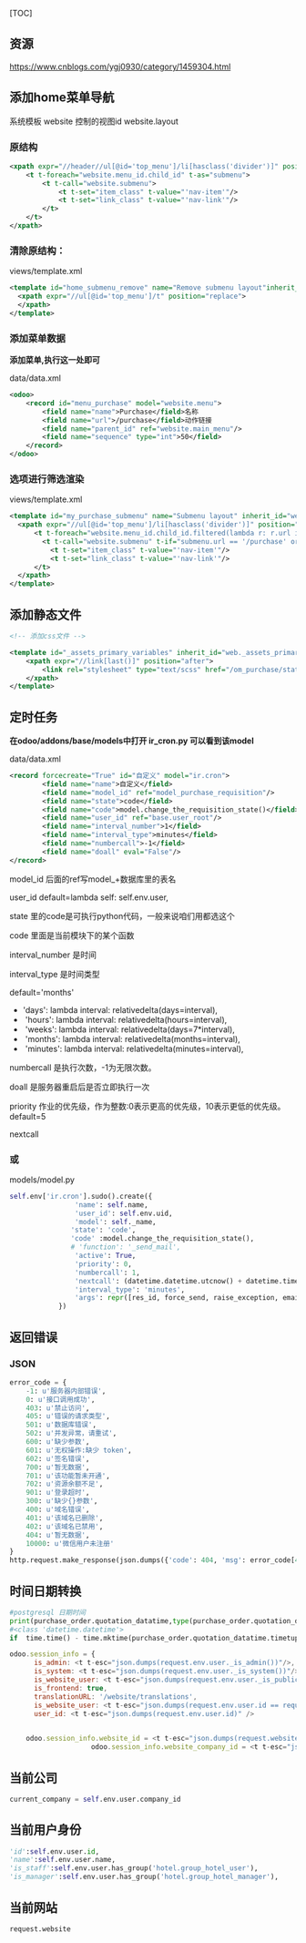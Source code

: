 [TOC]



## 资源

https://www.cnblogs.com/ygj0930/category/1459304.html





## 添加home菜单导航

系统模板	website
	控制的视图id 		website.layout

### 原结构

```xml
<xpath expr="//header//ul[@id='top_menu']/li[hasclass('divider')]" position="before">
    <t t-foreach="website.menu_id.child_id" t-as="submenu">
        <t t-call="website.submenu">
            <t t-set="item_class" t-value="'nav-item'"/>
            <t t-set="link_class" t-value="'nav-link'"/>
        </t>
    </t>
</xpath>
```



### 清除原结构：
views/template.xml

```xml
<template id="home_submenu_remove" name="Remove submenu layout"inherit_id="website.layout">
  <xpath expr="//ul[@id='top_menu']/t" position="replace">
  </xpath>
</template>
```



### 添加菜单数据

**添加菜单,执行这一处即可**

data/data.xml

```xml
<odoo>
	<record id="menu_purchase" model="website.menu">
        <field name="name">Purchase</field>名称
        <field name="url">/purchase</field>动作链接
        <field name="parent_id" ref="website.main_menu"/>
        <field name="sequence" type="int">50</field>
	</record>
</odoo>

```



### 选项进行筛选渲染
views/template.xml

```xml
<template id="my_purchase_submenu" name="Submenu layout" inherit_id="website.layout">
  <xpath expr="//ul[@id='top_menu']/li[hasclass('divider')]" position="before">
      <t t-foreach="website.menu_id.child_id.filtered(lambda r: r.url in ['/purchase','/purchase/admin'])" t-as="submenu">
        <t t-call="website.submenu" t-if="submenu.url == '/purchase' or request.env.user.has_group('my_purchase.group_purchase_admin')"/>
          <t t-set="item_class" t-value="'nav-item'"/>
          <t t-set="link_class" t-value="'nav-link'"/>
      </t>
  </xpath>
</template>
```



## 添加静态文件

```xml
<!-- 添加css文件 -->

<template id="_assets_primary_variables" inherit_id="web._assets_primary_variables">
    <xpath expr="//link[last()]" position="after">
        <link rel="stylesheet" type="text/scss" href="/om_purchase/static/src/css/om_purchase_variables.css"/>
    </xpath>
</template>

```





## 定时任务

**在odoo/addons/base/models中打开 ir_cron.py 可以看到该model**

data/data.xml

```xml
<record forcecreate="True" id="自定义" model="ir.cron">
        <field name="name">自定义</field>
        <field name="model_id" ref="model_purchase_requisition"/>
        <field name="state">code</field>
        <field name="code">model.change_the_requisition_state()</field>
        <field name="user_id" ref="base.user_root"/>
        <field name="interval_number">1</field>
        <field name="interval_type">minutes</field>
        <field name="numbercall">-1</field>
        <field name="doall" eval="False"/>
</record>
```

model_id 		后面的ref写model_+数据库里的表名

user_id   		default=lambda self: self.env.user,

state			里的code是可执行python代码，一般来说咱们用都选这个

code			里面是当前模块下的某个函数

interval_number	是时间

interval_type		是时间类型	

default='months'

-  	'days': lambda interval: relativedelta(days=interval),
- ​    'hours': lambda interval: relativedelta(hours=interval),
- ​    'weeks': lambda interval: relativedelta(days=7*interval),
- ​    'months': lambda interval: relativedelta(months=interval),
- ​    'minutes': lambda interval: relativedelta(minutes=interval),

numbercall	是执行次数，-1为无限次数。

doall			是服务器重启后是否立即执行一次

priority  作业的优先级，作为整数:0表示更高的优先级，10表示更低的优先级。default=5

nextcall 



### 或

models/model.py

```python
self.env['ir.cron'].sudo().create({
                'name': self.name,
                'user_id': self.env.uid,
                'model': self._name,
			   'state': 'code',
			   'code' :model.change_the_requisition_state(),
               # 'function': '_send_mail',
                'active': True,
                'priority': 0,
                'numbercall': 1,
                'nextcall': (datetime.datetime.utcnow() + datetime.timedelta(seconds=3)).strftime(DATETIME_FORMAT),
                'interval_type': 'minutes',
                'args': repr([res_id, force_send, raise_exception, email_values])
            })
```



## 返回错误

### JSON

```python
error_code = {
    -1: u'服务器内部错误',
    0: u'接口调用成功',
    403: u'禁止访问',
    405: u'错误的请求类型',
    501: u'数据库错误',
    502: u'并发异常，请重试',
    600: u'缺少参数',
    601: u'无权操作:缺少 token',
    602: u'签名错误',
    700: u'暂无数据',
    701: u'该功能暂未开通',
    702: u'资源余额不足',
    901: u'登录超时',
    300: u'缺少{}参数',
    400: u'域名错误',
    401: u'该域名已删除',
    402: u'该域名已禁用',
    404: u'暂无数据',
    10000: u'微信用户未注册'
}
http.request.make_response(json.dumps({'code': 404, 'msg': error_code[404]}))
```



## 时间日期转换

```python
#postgresql 日期时间
print(purchase_order.quotation_datatime,type(purchase_order.quotation_datatime))
#<class 'datetime.datetime'>
if  time.time() - time.mktime(purchase_order.quotation_datatime.timetuple()) < 60*60*24:
```



```js
odoo.session_info = {
      is_admin: <t t-esc="json.dumps(request.env.user._is_admin())"/>,
      is_system: <t t-esc="json.dumps(request.env.user._is_system())"/>,
      is_website_user: <t t-esc="json.dumps(request.env.user._is_public())"/>,
      is_frontend: true,
      translationURL: '/website/translations',
      is_website_user: <t t-esc="json.dumps(request.env.user.id == request.website.user_id.id)" />,
      user_id: <t t-esc="json.dumps(request.env.user.id)" />

    
    odoo.session_info.website_id = <t t-esc="json.dumps(request.website.id)" />;
                    odoo.session_info.website_company_id = <t t-esc="json.dumps(request.website.company_id.id)" />;
```



## 当前公司

```python
current_company = self.env.user.company_id
```

## 当前用户身份

```python
'id':self.env.user.id,
'name':self.env.user.name,
'is_staff':self.env.user.has_group('hotel.group_hotel_user'),
'is_manager':self.env.user.has_group('hotel.group_hotel_manager'),
```

## 当前网站

```python
request.website
```









